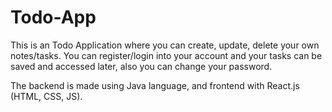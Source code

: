 # Todo-App

This is an Todo Application where you can create, update, delete your own notes/tasks. 
You can register/login into your account and your tasks can be saved and accessed later, also you can change your password.

The backend is made using Java language, and frontend with React.js (HTML, CSS, JS).
